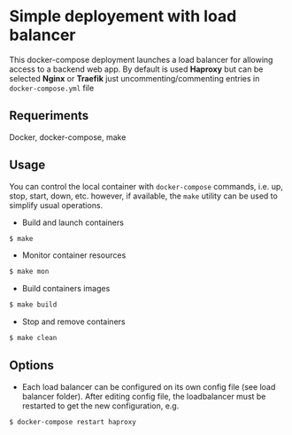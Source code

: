 # Simple deployement with load balancer

This docker-compose deployment launches a load balancer for allowing access to a backend web app. By default is used **Haproxy** but can be selected **Nginx** or **Traefik** just uncommenting/commenting entries in `docker-compose.yml` file

## Requeriments

Docker, docker-compose, make

## Usage

You can control the local container with ```docker-compose``` commands, i.e. up, stop, start, down, etc. however, if available, the ```make``` utility can be used to simplify usual operations.

- Build and launch containers

```bash
$ make
```
- Monitor container resources

```bash
$ make mon
```
- Build containers images

```bash
$ make build
```
- Stop and remove containers

```bash
$ make clean
```


## Options
- Each load balancer can be configured on its own config file (see load balancer folder). After editing config file, the loadbalancer must be restarted to get the new configuration, e.g. 

```bash
$ docker-compose restart haproxy
```